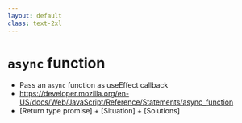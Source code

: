 ```yaml
---
layout: default
class: text-2xl
---
```


# `async` function

- Pass an `async` function as useEffect callback
- https://developer.mozilla.org/en-US/docs/Web/JavaScript/Reference/Statements/async_function
- [Return type promise] + [Situation] + [Solutions]
